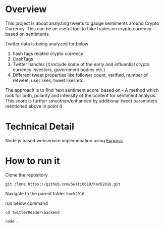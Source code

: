 # Overview 

This project is about analyzing tweets to gauge sentiments around Crypto Currency. This can be an useful tool to take trades on crypto currency based on sentiments. 

Twitter data is being analyzed for below 
1) hash tags related crypto currency
2) CashTags
3) Twitter handles (it include some of the early and influential crypto currency investors, government bodies etc.)
4) Different tweet properties like follower count, verified, number of retweet, user likes, tweet likes etc.

The approach is to find 'text sentiment score' based on - A method which look for both, polarity and intensity of the content for sentiment
analysis. This score is further smoothen/enhanced by additional tweet parameters mentioned above in point 4


# Technical Detail

Node.js based webserivce implemenation using [Express](https://expressjs.com/)

# How to run it 

Clone the repository 
```
git clone https://github.com/Swati0619/hack2018.git

```
Navigate to the parent folder `hack2018` 

run below command 
```
cd TwitterReader\backend
```
```
node .
```

